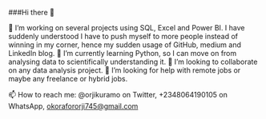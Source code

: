 ###Hi there 👋

🔭 I’m working on several projects using SQL, Excel and Power BI.
I have suddenly understood I have to push myself to more people instead of winning in my corner, hence my sudden usage of GitHub, medium and LinkedIn blog. 
🌱 I’m currently learning Python, so I can move on from analysing data to scientifically understanding it.
👯 I’m looking to collaborate on any data analysis project.
🤔 I’m looking for help with remote jobs or maybe any freelance or hybrid jobs.

📫 How to reach me: @orjikuramo on Twitter, +2348064190105 on WhatsApp, okorafororji745@gmail.com

<!--
**orjikuramo/orjikuramo** is a ✨ _special_ ✨ repository because its `README.md` (this file) appears on your GitHub profile.

Here are some ideas to get you started:

🔭 I’m working on several projects using SQL, Excel and Power BI.
I have suddenly understood I have to push myself to more people instead of winning in my corner, hence my sudden usage of GitHub, medium and LinkedIn blog. 
🌱 I’m currently learning Python, so I can move on from analysing data to scientifically understanding it.
👯 I’m looking to collaborate on any data analysis project.
🤔 I’m looking for help with remote jobs or maybe any freelance or hybrid jobs.

📫 How to reach me: @orjikuramo on Twitter, +2348064190105 on WhatsApp, okorafororji745@gmail.com
- 😄 Pronouns: ...
- ⚡ Fun fact: ...
-->
